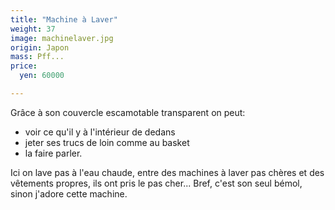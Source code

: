 ```yaml
---
title: "Machine à Laver"
weight: 37
image: machinelaver.jpg
origin: Japon
mass: Pff...
price:
  yen: 60000

---
```


Grâce à son couvercle escamotable transparent on peut:

- voir ce qu'il y à l'intérieur de dedans
- jeter ses trucs de loin comme au basket
- la faire parler. 

Ici on lave pas à l'eau chaude, entre des machines à laver pas chères et des vêtements propres, ils ont pris le pas cher... Bref, c'est son seul bémol, sinon j'adore cette machine.